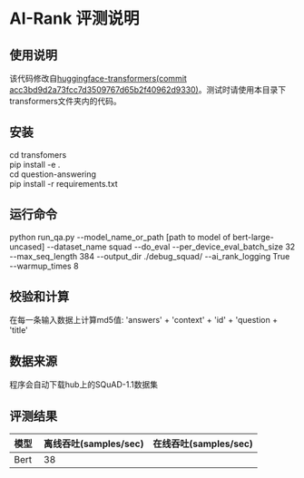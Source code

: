 # AI-Rank 评测说明

## 使用说明

该代码修改自[huggingface-transformers(commit acc3bd9d2a73fcc7d3509767d65b2f40962d9330)](https://github.com/huggingface/transformers)。测试时请使用本目录下transformers文件夹内的代码。

## 安装

cd transfomers  
pip install -e .  
cd question-answering  
pip install -r requirements.txt

## 运行命令

python run_qa.py --model_name_or_path [path to model of bert-large-uncased]  --dataset_name squad --do_eval --per_device_eval_batch_size 32  --max_seq_length 384 --output_dir ./debug_squad/ --ai_rank_logging True --warmup_times 8

## 校验和计算

在每一条输入数据上计算md5值: 'answers' + 'context' + 'id' + 'question + 'title' 

## 数据来源

程序会自动下载hub上的SQuAD-1.1数据集

## 评测结果
|  模型  | 离线吞吐(samples/sec)  | 在线吞吐(samples/sec) |
|--------------|--------------|--------------|
|   Bert   |    38       |              |